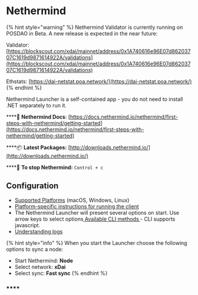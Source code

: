 # Nethermind

{% hint style="warning" %}
Nethermind Validator is currently running on POSDAO in Beta. A new release is expected in the near future:

Validator: [https://blockscout.com/xdai/mainnet/address/0x1A740616e96E07d86203707C1619d9871614922A/validations](https://blockscout.com/xdai/mainnet/address/0x1A740616e96E07d86203707C1619d9871614922A/validations) 

Ethstats: [https://dai-netstat.poa.network/](https://dai-netstat.poa.network/)
{% endhint %}

Nethermind Launcher is a self-contained app - you do not need to install .NET separately to run it. 

\*\*\*\*📄 **Nethermind Docs**: [https://docs.nethermind.io/nethermind/first-steps-with-nethermind/getting-started](https://docs.nethermind.io/nethermind/first-steps-with-nethermind/getting-started)

\*\*\*\*📦 **Latest Packages:** [http://downloads.nethermind.io/](http://downloads.nethermind.io/)

\*\*\*\*🛑 **To stop Nethermind:** `Control + c`

## **Configuration**

* [Supported Platforms](https://docs.nethermind.io/nethermind/first-steps-with-nethermind/supported-platforms) \(macOS, Windows, Linux\)
* [Platform-specific instructions for running the client](https://docs.nethermind.io/nethermind/ethereum-client/running-nethermind/running-the-client)
* The Nethermind Launcher will present several options on start. Use arrow keys to select options[ Available CLI methods ](https://docs.nethermind.io/nethermind/nethermind-utilities/cli)- CLI supports javascript.
* [Understanding logs](https://docs.nethermind.io/nethermind/first-steps-with-nethermind/getting-started#explaining-nethermind-logs)

{% hint style="info" %}
When you start the Launcher choose the following options to sync a node:

* Start Nethermind: **Node**
* Select network: **xDai** 
* Select sync: **Fast sync**
{% endhint %}



### \*\*\*\*

